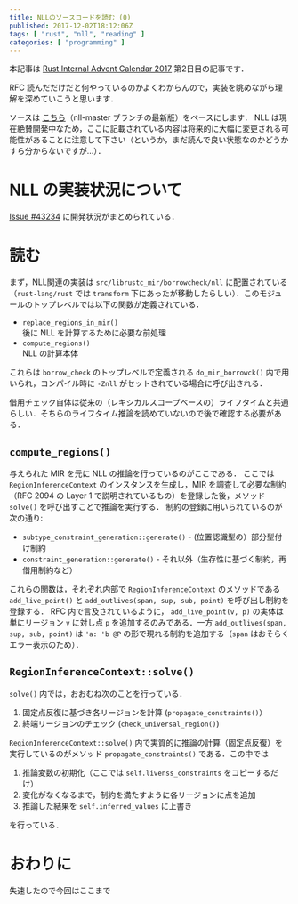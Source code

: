 ```yaml
---
title: NLLのソースコードを読む (0)
published: 2017-12-02T18:12:06Z
tags: [ "rust", "nll", "reading" ]
categories: [ "programming" ]
---
```


本記事は [Rust Internal Advent Calendar 2017][adc] 第2日目の記事です．

[adc]: https://qiita.com/advent-calendar/2017/rust-internal

RFC 読んだだけだと何やっているのかよくわからんので，実装を眺めながら理解を深めていこうと思います．

ソースは [こちら](https://github.com/nikomatsakis/rust/tree/3eb4284c35ff8c484699b753bcd924da62772b1e)（nll-master ブランチの最新版）をベースにします．
NLL は現在絶賛開発中なため，ここに記載されている内容は将来的に大幅に変更される可能性があることに注意して下さい（というか，まだ読んで良い状態なのかどうかすら分からないですが…）．

<!-- more -->

# NLL の実装状況について
[Issue #43234][tracking-issue] に開発状況がまとめられている．

[tracking-issue]: https://github.com/rust-lang/rust/issues/43234

# 読む

まず，NLL関連の実装は `src/librustc_mir/borrowcheck/nll` に配置されている（`rust-lang/rust` では `transform` 下にあったが移動したらしい）．このモジュールのトップレベルでは以下の関数が定義されている．

* `replace_regions_in_mir()`  
  後に NLL を計算するために必要な前処理
* `compute_regions()`  
  NLL の計算本体

これらは `borrow_check` のトップレベルで定義される `do_mir_borrowck()` 内で用いられ，コンパイル時に `-Znll` がセットされている場合に呼び出される．

借用チェック自体は従来の（レキシカルスコープベースの）ライフタイムと共通らしい．そちらのライフタイム推論を読めていないので後で確認する必要がある．

## `compute_regions()`
与えられた MIR を元に NLL の推論を行っているのがここである．
ここでは `RegionInferenceContext` のインスタンスを生成し，MIR を調査して必要な制約（RFC 2094 の Layer 1 で説明されているもの）を登録した後，メソッド `solve()` を呼び出すことで推論を実行する．
制約の登録に用いられているのが次の通り:

* `subtype_constraint_generation::generate()` - (位置認識型の）部分型付け制約
* `constraint_generation::generate()` - それ以外（生存性に基づく制約，再借用制約など）

これらの関数は，それぞれ内部で `RegionInferenceContext` のメソッドである `add_live_point()` と `add_outlives(span, sup, sub, point)` を呼び出し制約を登録する．
RFC 内で言及されているように， `add_live_point(v, p)` の実体は単にリージョン `v` に対し点 `p` を追加するのみである．一方 `add_outlives(span, sup, sub, point)` は `'a: 'b @P` の形で現れる制約を追加する（`span` はおそらくエラー表示のため）．

## `RegionInferenceContext::solve()`
`solve()` 内では，おおむね次のことを行っている．

1. 固定点反復に基づき各リージョンを計算 (`propagate_constraints()`）
2. 終端リージョンのチェック (`check_universal_region()`)

`RegionInferenceContext::solve()` 内で実質的に推論の計算（固定点反復）を実行しているのがメソッド `propagate_constraints()` である．この中では

1. 推論変数の初期化（ここでは `self.livenss_constraints` をコピーするだけ）
2. 変化がなくなるまで，制約を満たすように各リージョンに点を追加
3. 推論した結果を `self.inferred_values` に上書き

を行っている．

# おわりに
失速したので今回はここまで

